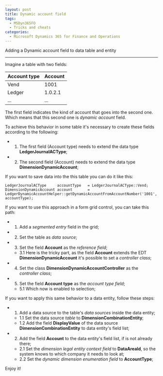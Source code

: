 ```yaml
---
layout: post
title: Dynamic account field
tags:
  - MSDyn365FO
  - Tricks and cheats
categories:
  - Microsoft Dynamics 365 for Finance and Operations
---
```


Adding a Dynamic account field to data table and entity

---

Imagine a table with two fields:

| Account type | Account |
|--------------|---------|
|     Vend     |  1001   |
|     Ledger   | 1.0.2.1 |
|     ...      |    ...  |

The first field indicates the kind of account that goes into the second one. Which means that this second one is *dynamic account* field.

To achieve this behavior in some table it's necessary to create these fields according to the following:
- 1. The first field (Account type) needs to extend the data type **LedgerJournalACType**;
- 2. The second field (Account) needs to extend the data type **DimensionDynamicAccount**;

If you want to save data into the this table you can do it like this:
```
LedgerJournalACType     accountType   = LedgerJournalACType::Vend;
DimensionDynamicAccount account       = LedgerDynamicAccountHelper::getDynamicAccountFromAccountNumber('1001', accountType);
```

If you want to use this approach in a form grid control, you can take this path:
- 1. Add a *segmented entry* field in the grid;
- 2. Set the table as *data source*;
- 3. Set the field **Account** as the *reference field*;
  - 3.1 Here is the tricky part, as the field **Account** extends the EDT **DimensionDynamicAccount** it's possible to set a *controller class*;
- 4. Set the class **DimensionDynamicAccountController** as the *controller class*;
- 5. Set the field **Account type** as the *account type field*;
  - 5.1 Which now is enabled to selection;

If you want to apply this same behavior to a data entity, follow these steps:
- 1. Add a data source to the table's *data sources* inside the data entity;
  - 1.1 Set the data source *table* to **DimensionCombinationEntity**;
  - 1.2 Add the field **DisplayValue** of the data source **DimensionCombinationEntity** to data entity's field list;
- 2. Add the field **Account** to the data entity's field list, if is not already there;
  - 2.1 Set the *dimension legal entity context field* to **DataAreaId**, so the system knows to which company it needs to look at;
  - 2.2 Set the *dynamic dimension enumeration field* to **AccountType**;

Enjoy it!
  
